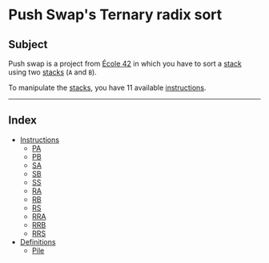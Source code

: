 # Push Swap's Ternary radix sort

## Subject
Push swap is a project from [École 42](https://42.fr) in which you have to sort a [stack](definitions.md#stack) using two [stacks](definitions.md#stack) (`A` and `B`).

To manipulate the [stacks](definitions.md#stack), you have 11 available [instructions](instructions.md#instructions).

---

## Index

- [Instructions](instructions.md#instructions)
	- [PA](instructions.md#pa)
	- [PB](instructions.md#pb)
	- [SA](instructions.md#sa)
	- [SB](instructions.md#sb)
	- [SS](instructions.md#ss)
	- [RA](instructions.md#ra)
	- [RB](instructions.md#rb)
	- [RS](instructions.md#rs)
	- [RRA](instructions.md#rra)
	- [RRB](instructions.md#rrb)
	- [RRS](instructions.md#rrs)
- [Definitions](definitions.md#definitions)
	- [Pile](definitions.md#stack)